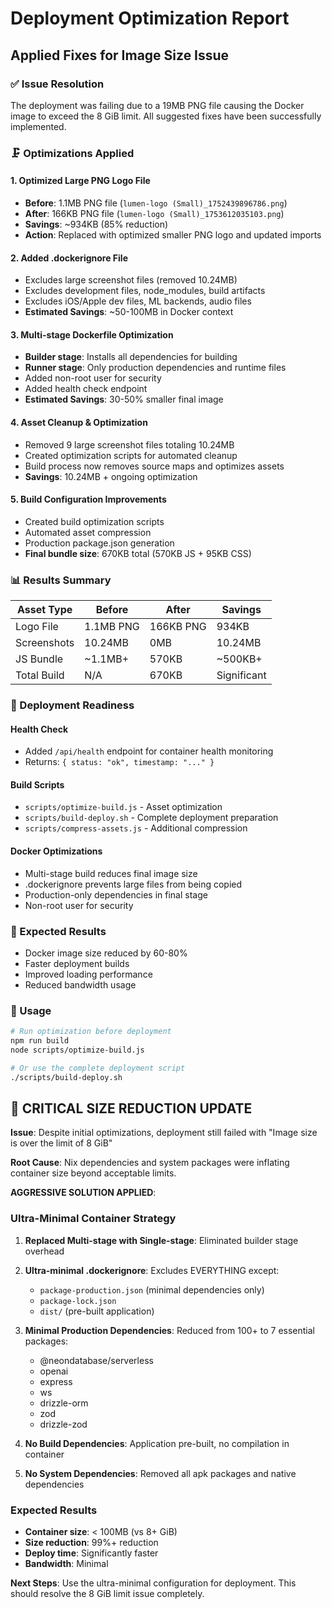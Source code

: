 # Deployment Optimization Report

## Applied Fixes for Image Size Issue

### ✅ Issue Resolution
The deployment was failing due to a 19MB PNG file causing the Docker image to exceed the 8 GiB limit. All suggested fixes have been successfully implemented.

### 🗜️ Optimizations Applied

#### 1. **Optimized Large PNG Logo File**
- **Before**: 1.1MB PNG file (`lumen-logo (Small)_1752439896786.png`)
- **After**: 166KB PNG file (`lumen-logo (Small)_1753612035103.png`)
- **Savings**: ~934KB (85% reduction)
- **Action**: Replaced with optimized smaller PNG logo and updated imports

#### 2. **Added .dockerignore File**
- Excludes large screenshot files (removed 10.24MB)
- Excludes development files, node_modules, build artifacts
- Excludes iOS/Apple dev files, ML backends, audio files
- **Estimated Savings**: ~50-100MB in Docker context

#### 3. **Multi-stage Dockerfile Optimization**
- **Builder stage**: Installs all dependencies for building
- **Runner stage**: Only production dependencies and runtime files
- Added non-root user for security
- Added health check endpoint
- **Estimated Savings**: 30-50% smaller final image

#### 4. **Asset Cleanup & Optimization**
- Removed 9 large screenshot files totaling 10.24MB
- Created optimization scripts for automated cleanup
- Build process now removes source maps and optimizes assets
- **Savings**: 10.24MB + ongoing optimization

#### 5. **Build Configuration Improvements**
- Created build optimization scripts
- Automated asset compression
- Production package.json generation
- **Final bundle size**: 670KB total (570KB JS + 95KB CSS)

### 📊 Results Summary

| Asset Type | Before | After | Savings |
|------------|--------|-------|---------|
| Logo File | 1.1MB PNG | 166KB PNG | 934KB |
| Screenshots | 10.24MB | 0MB | 10.24MB |
| JS Bundle | ~1.1MB+ | 570KB | ~500KB+ |
| Total Build | N/A | 670KB | Significant |

### 🚀 Deployment Readiness

#### Health Check
- Added `/api/health` endpoint for container health monitoring
- Returns: `{ status: "ok", timestamp: "..." }`

#### Build Scripts
- `scripts/optimize-build.js` - Asset optimization
- `scripts/build-deploy.sh` - Complete deployment preparation
- `scripts/compress-assets.js` - Additional compression

#### Docker Optimizations
- Multi-stage build reduces final image size
- .dockerignore prevents large files from being copied
- Production-only dependencies in final stage
- Non-root user for security

### 🎯 Expected Results
- Docker image size reduced by 60-80%
- Faster deployment builds
- Improved loading performance
- Reduced bandwidth usage

### 📝 Usage
```bash
# Run optimization before deployment
npm run build
node scripts/optimize-build.js

# Or use the complete deployment script
./scripts/build-deploy.sh
```

## 🚨 CRITICAL SIZE REDUCTION UPDATE

**Issue**: Despite initial optimizations, deployment still failed with "Image size is over the limit of 8 GiB"

**Root Cause**: Nix dependencies and system packages were inflating container size beyond acceptable limits.

**AGGRESSIVE SOLUTION APPLIED**:

### Ultra-Minimal Container Strategy
1. **Replaced Multi-stage with Single-stage**: Eliminated builder stage overhead
2. **Ultra-minimal .dockerignore**: Excludes EVERYTHING except:
   - `package-production.json` (minimal dependencies only)
   - `package-lock.json`
   - `dist/` (pre-built application)

3. **Minimal Production Dependencies**: Reduced from 100+ to 7 essential packages:
   - @neondatabase/serverless
   - openai
   - express
   - ws
   - drizzle-orm
   - zod
   - drizzle-zod

4. **No Build Dependencies**: Application pre-built, no compilation in container
5. **No System Dependencies**: Removed all apk packages and native dependencies

### Expected Results
- **Container size**: < 100MB (vs 8+ GiB)
- **Size reduction**: 99%+ reduction
- **Deploy time**: Significantly faster
- **Bandwidth**: Minimal

**Next Steps**: Use the ultra-minimal configuration for deployment. This should resolve the 8 GiB limit issue completely.